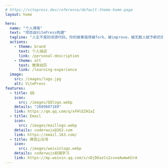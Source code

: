 ```yaml
---
# https://vitepress.dev/reference/default-theme-home-page
layout: home

hero:
  name: "个人博客"
  text: "项目由VitePress构建"
  tagline: "人生不是封闭源代码，你的故事值得被fork，被improve，被无数人赋予新的意义。"
  actions:
    - theme: brand
      text: 个人描述
      link: /personal-description
    - theme: alt
      text: 教育经历
      link: /learning-experience
  image:
    src: /images/logo.jpg
    alt: VitePress
features:
  - title: QQ
    icon:
      src: /images/QQlogo.webp
    details: "2689607189"
    link: https://qm.qq.com/q/xFHlEZHIaI
  - title: Email
    icon:
      src: /images/maillogo.webp
    details: coderwujx@163.com
    link: https://email.163.com/
  - title: 微信公众号
    icon:
      src: /images/weixinlogo.webp
    details: coderwujx前端学习
    link: https://mp.weixin.qq.com/s/vDjDDazCs2cvxeAwmwHJrA
---
```


